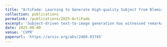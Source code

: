 ```yaml
---
title: "ArtiFade: Learning to Generate High-quality Subject from Blemished Images"
collection: publications
permalink: /publications/2025-ArtiFade
excerpt: 'Subject-driven text-to-image generation has witnessed remarkable advancements in its ability to learn and capture characteristics of a subject using only a limited number of images. However, existing methods commonly rely on high-quality images for training and may struggle to generate reasonable images when the input images are blemished by artifacts. This is primarily attributed to the inadequate capability of current techniques in distinguishing subject-related features from disruptive artifacts. In this paper, we introduce ArtiFade to tackle this issue and successfully generate high-quality artifact-free images from blemished datasets. Specifically, ArtiFade exploits fine-tuning of a pre-trained text-to-image model, aiming to remove artifacts. The elimination of artifacts is achieved by utilizing a specialized dataset that encompasses both unblemished images and their corresponding blemished counterparts during fine-tuning. ArtiFade also ensures the preservation of the original generative capabilities inherent within the diffusion model, thereby enhancing the overall performance of subject-driven methods in generating high-quality and artifact-free images. We further devise evaluation benchmarks tailored for this task. Through extensive qualitative and quantitative experiments, we demonstrate the generalizability of ArtiFade in effective artifact removal under both in-distribution and out-of-distribution scenarios.'
date: 2025-00-00
venue: 'CVPR'
paperurl: 'https://arxiv.org/abs/2409.03745'
---
```

